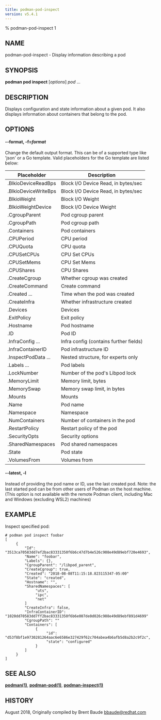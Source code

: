 ```yaml
---
title: podman-pod-inspect
version: v5.4.1
---
```


% podman-pod-inspect 1

## NAME
podman\-pod\-inspect - Display information describing a pod

## SYNOPSIS
**podman pod inspect** [*options*] *pod* ...

## DESCRIPTION
Displays configuration and state information about a given pod.  It also displays information about containers
that belong to the pod.

## OPTIONS

#### **--format**, **-f**=*format*

Change the default output format.  This can be of a supported type like 'json'
or a Go template.
Valid placeholders for the Go template are listed below:

| **Placeholder**      | **Description**                             |
|----------------------|---------------------------------------------|
| .BlkioDeviceReadBps  | Block I/O Device Read, in bytes/sec         |
| .BlkioDeviceWriteBps | Block I/O Device Read, in bytes/sec         |
| .BlkioWeight         | Block I/O Weight                            |
| .BlkioWeightDevice   | Block I/O Device Weight                     |
| .CgroupParent        | Pod cgroup parent                           |
| .CgroupPath          | Pod cgroup path                             |
| .Containers          | Pod containers                              |
| .CPUPeriod           | CPU period                                  |
| .CPUQuota            | CPU quota                                   |
| .CPUSetCPUs          | CPU Set CPUs                                |
| .CPUSetMems          | CPU Set Mems                                |
| .CPUShares           | CPU Shares                                  |
| .CreateCgroup        | Whether cgroup was created                  |
| .CreateCommand       | Create command                              |
| .Created ...         | Time when the pod was created               |
| .CreateInfra         | Whether infrastructure created              |
| .Devices             | Devices                                     |
| .ExitPolicy          | Exit policy                                 |
| .Hostname            | Pod hostname                                |
| .ID                  | Pod ID                                      |
| .InfraConfig ...     | Infra config (contains further fields)      |
| .InfraContainerID    | Pod infrastructure ID                       |
| .InspectPodData ...  | Nested structure, for experts only          |
| .Labels ...          | Pod labels                                  |
| .LockNumber          | Number of the pod's Libpod lock             |
| .MemoryLimit         | Memory limit, bytes                         |
| .MemorySwap          | Memory swap limit, in bytes                 |
| .Mounts              | Mounts                                      |
| .Name                | Pod name                                    |
| .Namespace           | Namespace                                   |
| .NumContainers       | Number of containers in the pod             |
| .RestartPolicy       | Restart policy of the pod                   |
| .SecurityOpts        | Security options                            |
| .SharedNamespaces    | Pod shared namespaces                       |
| .State               | Pod state                                   |
| .VolumesFrom         | Volumes from                                |


[//]: # (BEGIN included file options/latest.md)
#### **--latest**, **-l**

Instead of providing the pod name or ID, use the last created pod.
Note: the last started pod can be from other users of Podman on the host machine.
(This option is not available with the remote Podman client, including Mac and Windows
(excluding WSL2) machines)

[//]: # (END   included file options/latest.md)

## EXAMPLE

Inspect specified pod:
```
# podman pod inspect foobar
[
     {
         "Id": "3513ca70583dd7ef2bac83331350f6b6c47d7b4e526c908e49d89ebf720e4693",
         "Name": "foobar",
         "Labels": {},
         "CgroupParent": "/libpod_parent",
         "CreateCgroup": true,
         "Created": "2018-08-08T11:15:18.823115347-05:00"
         "State": "created",
         "Hostname": "",
         "SharedNamespaces": [
              "uts",
              "ipc",
              "net"
         ]
         "CreateInfra": false,
         "InfraContainerID": "1020dd70583dd7ff2bac83331350f6b6e007de0d026c908e49d89ebf891d4699"
         "CgroupPath": ""
         "Containers": [
              {
                   "id": "d53f8bf1e9730281264aac6e6586e327429f62c704abea4b6afb5d8a2b2c9f2c",
                   "state": "configured"
              }
         ]
     }
]
```

## SEE ALSO
**[podman(1)](podman.1.md)**, **[podman-pod(1)](podman-pod.1.md)**, **[podman-inspect(1)](podman-inspect.1.md)**

## HISTORY
August 2018, Originally compiled by Brent Baude <bbaude@redhat.com>
